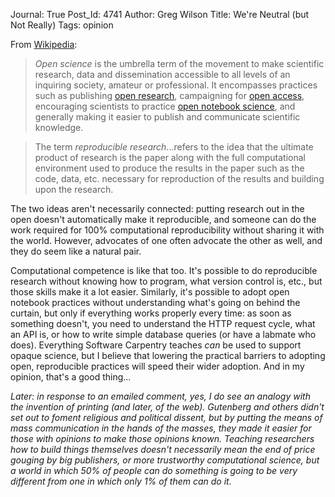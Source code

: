 Journal: True
Post_Id: 4741
Author: Greg Wilson
Title: We're Neutral (but Not Really)
Tags: opinion

<p>From <a href="http://en.wikipedia.org/wiki/Open_science">Wikipedia</a>:</p>
<blockquote><p><em>Open science</em> is the umbrella term of the movement to make scientific research, data and dissemination accessible to all levels of an inquiring society, amateur or professional. It encompasses practices such as publishing <a title="Open research" href="http://en.wikipedia.org/wiki/Open_research">open research</a>, campaigning for <a title="Open access" href="http://en.wikipedia.org/wiki/Open_access">open access</a>, encouraging scientists to practice <a title="Open notebook science" href="http://en.wikipedia.org/wiki/Open_notebook_science">open notebook science</a>, and generally making it easier to publish and communicate scientific knowledge.</p></blockquote>
<blockquote><p>The term <em>reproducible research</em>...refers to the idea that the ultimate product of research is the paper along with the full computational environment used to produce the results in the paper such as the code, data, etc. necessary for reproduction of the results and building upon the research.</p></blockquote>
<p>The two ideas aren't necessarily connected: putting research out in the open doesn't automatically make it reproducible, and someone can do the work required for 100% computational reproducibility without sharing it with the world. However, advocates of one often advocate the other as well, and they do seem like a natural pair.</p>
<p>Computational competence is like that too. It's possible to do reproducible research without knowing how to program, what version control is, etc., but those skills make it a lot easier. Similarly, it's possible to adopt open notebook practices without understanding what's going on behind the curtain, but only if everything works properly every time: as soon as something doesn't, you need to understand the HTTP request cycle, what an API is, or how to write simple database queries (or have a labmate who does). Everything Software Carpentry teaches <em>can</em> be used to support opaque science, but I believe that lowering the practical barriers to adopting open, reproducible practices will speed their wider adoption. And in my opinion, that's a good thing...</p>
<p><em>Later: in response to an emailed comment, yes, I do see an analogy with the invention of printing (and later, of the web). Gutenberg and others didn't set out to foment religious and political dissent, but by putting the means of mass communication in the hands of the masses, they made it easier for those with opinions to make those opinions known. Teaching researchers how to build things themselves doesn't necessarily mean the end of price gouging by big publishers, or more trustworthy computational science, but a world in which 50% of people can do something is going to be very different from one in which only 1% of them can do it.</em></p>
